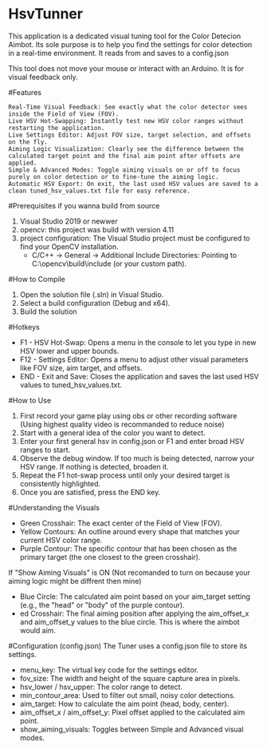 # HsvTunner
This application is a dedicated visual tuning tool for the Color Detecion Aimbot. Its sole purpose is to help you find the settings for color detection in a real-time environment. It reads from and saves to a config.json

This tool does not move your mouse or interact with an Arduino. It is for visual feedback only.

#Features

    Real-Time Visual Feedback: See exactly what the color detector sees inside the Field of View (FOV).
    Live HSV Hot-Swapping: Instantly test new HSV color ranges without restarting the application.
    Live Settings Editor: Adjust FOV size, target selection, and offsets on the fly.
    Aiming Logic Visualization: Clearly see the difference between the calculated target point and the final aim point after offsets are applied.
    Simple & Advanced Modes: Toggle aiming visuals on or off to focus purely on color detection or to fine-tune the aiming logic.
    Automatic HSV Export: On exit, the last used HSV values are saved to a clean tuned_hsv_values.txt file for easy reference.
    
#Prerequisites if you wanna build from source
1.  Visual Studio 2019 or newwer
2.  opencv: this project was build with version 4.11
3.  project configuration: The Visual Studio project must be configured to find your OpenCV installation.
     -  C/C++ -> General -> Additional Include Directories: Pointing to C:\opencv\build\include (or your custom path).

#How to Compile
1.  Open the solution file (.sln) in Visual Studio.
2.  Select a build configuration (Debug and x64).
3.  Build the solution

#Hotkeys
-    F1 - HSV Hot-Swap: Opens a menu in the console to let you type in new HSV lower and upper bounds.
-    F12 - Settings Editor: Opens a menu to adjust other visual parameters like FOV size, aim target, and offsets.
-    END - Exit and Save: Closes the application and saves the last used HSV values to tuned_hsv_values.txt.


#How to Use
1.  First record your game play using obs or other recording software (Using highest quality video is recommanded to reduce noise)
2.  Start with a general idea of the color you want to detect.
3.  Enter your first general hsv in config.json or F1 and enter broad HSV ranges to start.
4.  Observe the debug window. If too much is being detected, narrow your HSV range. If nothing is detected, broaden it.
5.  Repeat the F1 hot-swap process until only your desired target is consistently highlighted.
6.  Once you are satisfied, press the END key.

#Understanding the Visuals
-    Green Crosshair: The exact center of the Field of View (FOV).
-    Yellow Contours: An outline around every shape that matches your current HSV color range.
-    Purple Contour: The specific contour that has been chosen as the primary target (the one closest to the green crosshair).

If "Show Aiming Visuals" is ON (Not recomanded to turn on because your aiming logic might be diffrent then mine)
-    Blue Circle: The calculated aim point based on your aim_target setting (e.g., the "head" or "body" of the purple contour).
-    ed Crosshair: The final aiming position after applying the aim_offset_x and aim_offset_y values to the blue circle. This is where the aimbot would aim.

#Configuration (config.json)
The Tuner uses a config.json file to store its settings.

-  menu_key: The virtual key code for the settings editor.
-  fov_size: The width and height of the square capture area in pixels.
-  hsv_lower / hsv_upper: The color range to detect.
-  min_contour_area: Used to filter out small, noisy color detections.
-  aim_target: How to calculate the aim point (head, body, center).
-  aim_offset_x / aim_offset_y: Pixel offset applied to the calculated aim point.
-  show_aiming_visuals: Toggles between Simple and Advanced visual modes.
